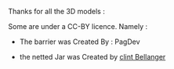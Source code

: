 Thanks for all the 3D models :

Some are under a CC-BY licence.
Namely :

- The barrier was Created By : PagDev

- the netted Jar was Created by [clint Bellanger](https://opengameart.org/users/clint-bellanger)

